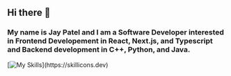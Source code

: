 ## Hi there 👋
### My name is Jay Patel and I am a Software Developer interested in Frontend Developement in React, Next.js, and Typescript and Backend development in C++, Python, and Java.

[![My Skills](https://skillicons.dev/icons?i=java,mongodb,nodejs,postgres,py,react,js,bash,cpp,fastapi,)](https://skillicons.dev)
<!--
**jayp822/jayp822** is a ✨ _special_ ✨ repository because its `README.md` (this file) appears on your GitHub profile.

Here are some ideas to get you started:

- 🔭 I’m currently working on ...
- 🌱 I’m currently learning ...
- 👯 I’m looking to collaborate on ...
- 🤔 I’m looking for help with ...
- 💬 Ask me about ...
- 📫 How to reach me: ...
- 😄 Pronouns: ...
- ⚡ Fun fact: ...
-->
